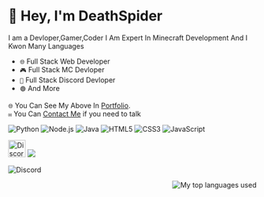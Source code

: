 # 👋 Hey, I'm DeathSpider
I am a Devloper,Gamer,Coder I Am Expert In Minecraft Development And I Kwon Many Languages

* `🌐` Full Stack Web Developer
* `🎮` Full Stack MC Devloper
* `🤖` Full Stack Discord Devloper
* `🟢` And More



`🌐` You Can See My Above In [Portfolio](http://spiderr.fun).
<br>
`✉️` You Can [Contact Me](admin@spiderr.fun) if you need to talk

![Python](https://img.shields.io/badge/Python-3776AB?style=for-the-badge&logo=python&logoColor=white) ![Node.js](https://img.shields.io/badge/Node.js-43853D?style=for-the-badge&logo=node.js&logoColor=white)
![Java](https://img.shields.io/badge/Java-007396?style=for-the-badge&logo=java&logoColor=white)
![HTML5](https://img.shields.io/badge/HTML5-E34F26?style=for-the-badge&logo=html5&logoColor=white)
![CSS3](https://img.shields.io/badge/CSS3-1572B6?style=for-the-badge&logo=css3&logoColor=white)
![JavaScript](https://img.shields.io/badge/JavaScript-F7DF1E?style=for-the-badge&logo=javascript&logoColor=black)


[<img alt="Discord" width="35px" src="https://skillicons.dev/icons?i=discord" />](https://discord.com/users/1018366848770777149) 
<img src="https://komarev.com/ghpvc/?username=DeathSpiderV&color=blue">


![Discord](https://lanyard.cnrad.dev/api/1018366848770777149)

<img align="right" alt="My top languages used" src="https://github-readme-stats.vercel.app/api/top-langs/?username=JustArtiom&theme=github_dark&show_icons=true&layout=compact" />
